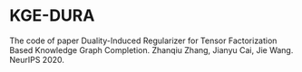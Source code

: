 # KGE-DURA
The code of paper Duality-Induced Regularizer for Tensor Factorization Based Knowledge Graph Completion. Zhanqiu Zhang, Jianyu Cai, Jie Wang. NeurIPS 2020.
